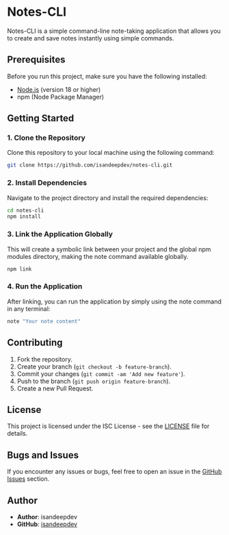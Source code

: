 # Notes-CLI

Notes-CLI is a simple command-line note-taking application that allows you to create and save notes instantly using simple commands.

## Prerequisites

Before you run this project, make sure you have the following installed:

- [Node.js](https://nodejs.org/) (version 18 or higher)
- npm (Node Package Manager)

## Getting Started

### 1. Clone the Repository

Clone this repository to your local machine using the following command:

```bash
git clone https://github.com/isandeepdev/notes-cli.git
```

### 2. Install Dependencies

Navigate to the project directory and install the required dependencies:

```bash
cd notes-cli
npm install
```

### 3. Link the Application Globally

This will create a symbolic link between your project and the global npm modules directory, making the note command available globally.

```bash
npm link
```

### 4. Run the Application

After linking, you can run the application by simply using the note command in any terminal:

```bash
note "Your note content"
```

## Contributing

1. Fork the repository.
2. Create your branch (`git checkout -b feature-branch`).
3. Commit your changes (`git commit -am 'Add new feature'`).
4. Push to the branch (`git push origin feature-branch`).
5. Create a new Pull Request.

## License

This project is licensed under the ISC License - see the [LICENSE](LICENSE) file for details.

## Bugs and Issues

If you encounter any issues or bugs, feel free to open an issue in the [GitHub Issues](https://github.com/isandeepdev/notes-cli/issues) section.

## Author

- **Author**: isandeepdev
- **GitHub**: [isandeepdev](https://github.com/isandeepdev)
